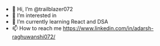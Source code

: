 - 👋 Hi, I’m @trailblazer072
- 👀 I’m interested in 
- 🌱 I’m currently learning React and DSA
- 📫 How to reach me https://www.linkedin.com/in/adarsh-raghuwanshi072/

<!---
trailblazer072/trailblazer072 is a ✨ special ✨ repository because its `README.md` (this file) appears on your GitHub profile.
You can click the Preview link to take a look at your changes.
--->
